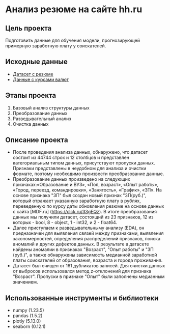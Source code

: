 # Анализ резюме на сайте hh.ru

## Цель проекта 
Подготовить данные для обучения модели, прогнозирующей примерную заработную плату у соискателей.

## Исходные данные
- [Датасет с резюме](https://drive.google.com/file/d/1FFPxcyD781KVrYlNolTe72zHqeIOxrHm/view?usp=share_link)
- [Данные с курсами валют](https://drive.google.com/file/d/1ywXEmtCDRA7_EK67DqUcHh7PCC5znDCd/view?usp=share_link)


## Этапы проекта
1. Базовый анализ структуры данных
2. Преобразование данных
3. Разведывательный анализ
4. Очистка данных

## Описание проекта
* После проведения анализа данных, обнаружено, что датасет состоит  из 44744 строк и 12 столбцов и представлен категориальным типом данных, присутствуют пропуски  данных. Признаки представлены в неудобном для анализа и очистки формате, поэтому необходимо произвести преобразование данные.
* Преобразование данных произведено на следующих признаках:«Образование и ВУЗ», «Пол, возраст», «Опыт работы», «Город, переезд, командировки», «Занятость», «График», «ЗП». На основе признака "ЗП" был создан новый признак "ЗП(руб.)", который отражает указанную заработную плату в рублях, переведенную по курсу даты обновления резюме на основе данных с сайта [MDF.ru] (https://clck.ru/33gEQz). В итоге преобразования данных мы получили датасет, состоящий из 23 признаков, 12 из которых - bool, 8 - object, 1 - int32, и 2 - float64.
* Далее приступаем  к разведывательныму анализу (EDA), он предназначен для выявления связей между признаками, выявления закономерностей, определения распределений признаков, поиска аномалий и других дефектов данных. В результате в датасете найдены аномалии в признаках "Возраст", "Опыт работы" и "ЗП (руб.)",  а также обнаружены зависимость медианной заработной платы соискателей от образования, возраста и города проживания.
* Датасет был очищен от 161 дубликатов записей. Для очистки данных от выбросов использовался метод z-отклонений для признака "Возраст". Пропуски в признаке "Опыт" были заполнены медианным значением.


## Использованные инструменты и библиотеки
* numpy (1.23.5)
* pandas (1.5.2)
* plotly (5.13.0)
* seaborn (0.12.1)




